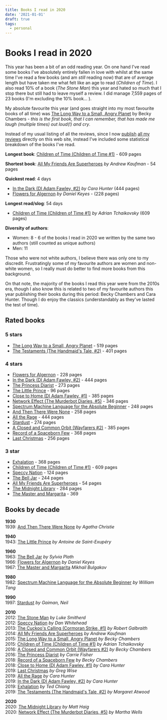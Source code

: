 ```yaml
---
title: Books I read in 2020
date: '2021-01-01'
draft: true
tags:
  - personal
---
```

# Books I read in 2020

This year has been a bit of an odd reading year. On one hand I've read some books I've absolutely entirely fallen in love with whilst at the same time I've read a few books (and am _still_ reading now) that are of average length but have taken me what felt like an age to read (_Children of Time_). I also read 10% of a book (_The Stone Man_) this year and hated so much that I stop there but still had to leave myself a review. I did manage 7,559 pages of 23 books (I'm excluding the 10% book…  ).

My absolute favourite this year (and goes straight into my most favourite books of all time) was [The Long Way to a Small, Angry Planet](/books/2020/the-long-way-to-a-small-angry-planet) by Becky Chambers - _this is the first book, that I can remember, that has made me laugh (multiple times) out loud(!) and cry_.

Instead of my usual listing of all the reviews, since I now [publish](/feeds) [all my reviews](/books) directly on this web site, instead I've included some statistical breakdown of the books I've read.

<!--more-->

**Longest book**: [Children of Time (Children of Time #1)](/books/2020/children-of-time-children-of-time-1) - 609 pages

**Shortest book**: [All My Friends Are Superheroes](/books/2020/all-my-friends-are-superheroes) _by Andrew Kaufman_ - 54 pages

**Quickest read**: 4 days

- [In the Dark (DI Adam Fawley, #2)](/books/2020/in-the-dark-di-adam-fawley-2) _by Cara Hunter_ (444 pages)
- [Flowers for Algernon](/books/2020/flowers-for-algernon) _by Daniel Keyes_ - (228 pages)

**Longest read/slog**: 54 days

- [Children of Time (Children of Time #1)](/books/2020/children-of-time-children-of-time-1) _by Adrian Tchaikovsky_ (609 pages)

**Diversity of authors**:

- Women: 8 - 6 of the books I read in 2020 we written by the same two authors (still counted as unique authors)
- Men: 11

Those who were not white authors, I believe there was only one to my discredit. Frustratingly some of my favourite authors are women and non-white women, so I really must do better to find more books from this background.

On that note, the majority of the books I read this year were from the 2010s era, though I also know this is related to two of my favourite authors this year publishing their books during this period: Becky Chambers and Cara Hunter. Though I do enjoy the classics (understandably as they've lasted the test of time).

## Rated books

### 5 stars

- [The Long Way to a Small, Angry Planet](/books/2020/the-long-way-to-a-small,-angry-planet) - 519 pages
- [The Testaments (The Handmaid's Tale, #2)](/books/2020/the-testaments-the-handmaids-tale-2) - 401 pages

### 4 stars

- [Flowers for Algernon](/books/2020/flowers-for-algernon) - 228 pages
- [In the Dark (DI Adam Fawley, #2)](/books/2020/in-the-dark-di-adam-fawley-2) - 444 pages
- [The Princess Diarist](/books/2020/the-princess-diarist) - 273 pages
- [The Little Prince](/books/2020/the-little-prince) - 96 pages
- [Close to Home (DI Adam Fawley, #1)](/books/2020/close-to-home-di-adam-fawley-1) - 385 pages
- [Network Effect (The Murderbot Diaries, #5)](/books/2020/network-effect-the-murderbot-diaries-5) - 346 pages
- [Spectrum Machine Language for the Absolute Beginner](/books/2020/spectrum-machine-language-for-the-absolute-beginner) - 248 pages
- [And Then There Were None](/books/2020/and-then-there-were-none) - 258 pages
- [All the Rage](/books/2020/all-the-rage) - 444 pages
- [Stardust](/books/2020/stardust) - 274 pages
- [A Closed and Common Orbit (Wayfarers #2)](/books/2020/a-closed-and-common-orbit-wayfarers-2) - 385 pages
- [Record of a Spaceborn Few](/books/2020/record-of-a-spaceborn-few) - 368 pages
- [Last Christmas](/books/2020/last-christmas) - 256 pages

### 3 star

- [Exhalation](/books/2020/exhalation) - 368 pages
- [Children of Time (Children of Time #1)](/books/2020/children-of-time-children-of-time-1) - 609 pages
- [Speccy Nation](/books/2020/speccy-nation) - 124 pages
- [The Bell Jar](/books/2020/the-bell-jar) - 244 pages
- [All My Friends Are Superheroes](/books/2020/all-my-friends-are-superheroes) - 54 pages
- [The Midnight Library](/books/2020/the-midnight-library) - 284 pages
- [The Master and Margarita](/books/2020/the-master-and-margarita) - 369

## Books by decade

**1930**<br>
1939: [And Then There Were None](/books/2020/and-then-there-were-none) _by Agatha Christie_<br>

**1940**<br>
1943: [The Little Prince](/books/2020/the-little-prince) _by Antoine de Saint-Exupéry_<br>

**1960**<br>
1963: [The Bell Jar](/books/2020/the-bell-jar) _by Sylvia Plath_<br>
1966: [Flowers for Algernon](/books/2020/flowers-for-algernon) _by Daniel Keyes_<br>
1967: [The Master and Margarita](/books/2020/the-master-and-margarita) _Mikhail Bulgakov_<br>

**1980**<br>
1982: [Spectrum Machine Language for the Absolute Beginner](/books/2020/spectrum-machine-language-for-the-absolute-beginner) _by William Tang_<br>

**1990**<br>
1997: [Stardust](/books/2020/stardust) _by Gaiman, Neil_<br>

**2010**<br>
2012: [The Stone Man](/books/2020/the-stone-man) _by Luke Smitherd_<br>
2012: [Speccy Nation](/books/2020/speccy-nation) _by Dan Whitehead_<br>
2013: [The Cuckoo's Calling (Cormoran Strike, #1)](/books/2020/the-cuckoos-calling-cormoran-strike-1) _by Robert Galbraith_<br>
2014: [All My Friends Are Superheroes](/books/2020/all-my-friends-are-superheroes) _by Andrew Kaufman_<br>
2015: [The Long Way to a Small, Angry Planet](/books/2020/the-long-way-to-a-small,-angry-planet) _by Becky Chambers_<br>
2015: [Children of Time (Children of Time #1)](/books/2020/children-of-time-children-of-time-1) _by Adrian Tchaikovsky_<br>
2016: [A Closed and Common Orbit (Wayfarers #2)](/books/2020/a-closed-and-common-orbit-wayfarers-2) _by Becky Chambers_<br>
2016: [The Princess Diarist](/books/2020/the-princess-diarist) _by Carrie Fisher_<br>
2018: [Record of a Spaceborn Few](/books/2020/record-of-a-spaceborn-few) _by Becky Chambers_<br>
2018: [Close to Home (DI Adam Fawley, #1)](/books/2020/close-to-home-di-adam-fawley-1) _by Cara Hunter_<br>
2019: [Last Christmas](/books/2020/last-christmas) _by Greg Wise_<br>
2019: [All the Rage](/books/2020/all-the-rage) _by Cara Hunter_<br>
2019: [In the Dark (DI Adam Fawley, #2)](/books/2020/in-the-dark-di-adam-fawley-2) _by Cara Hunter_<br>
2019: [Exhalation](/books/2020/exhalation) _by Ted Chiang_<br>
2019: [The Testaments (The Handmaid's Tale, #2)](/books/2020/the-testaments-the-handmaids-tale-2) _by Margaret Atwood_<br>

**2020**<br>
2020: [The Midnight Library](/books/2020/the-midnight-library) _by Matt Haig_<br>
2020: [Network Effect (The Murderbot Diaries, #5)](/books/2020/network-effect-the-murderbot-diaries-5) _by Martha Wells_<br>
